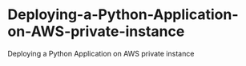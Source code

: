 # Deploying-a-Python-Application-on-AWS-private-instance
Deploying a Python Application on AWS private instance
